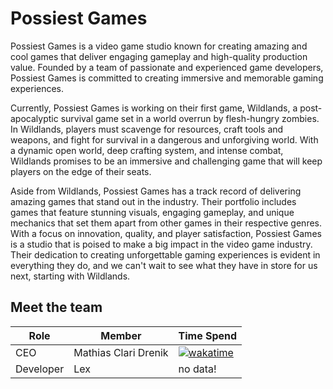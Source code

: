 # Possiest Games
 Possiest Games is a video game studio known for creating amazing and cool games that deliver engaging gameplay and high-quality production value. Founded by a team of passionate and experienced game developers, Possiest Games is committed to creating immersive and memorable gaming experiences.

 Currently, Possiest Games is working on their first game, Wildlands, a post-apocalyptic survival game set in a world overrun by flesh-hungry zombies. In Wildlands, players must scavenge for resources, craft tools and weapons, and fight for survival in a dangerous and unforgiving world. With a dynamic open world, deep crafting system, and intense combat, Wildlands promises to be an immersive and challenging game that will keep players on the edge of their seats.

 Aside from Wildlands, Possiest Games has a track record of delivering amazing games that stand out in the industry. Their portfolio includes games that feature stunning visuals, engaging gameplay, and unique mechanics that set them apart from other games in their respective genres.
 With a focus on innovation, quality, and player satisfaction, Possiest Games is a studio that is poised to make a big impact in the video game industry. Their dedication to creating unforgettable gaming experiences is evident in everything they do, and we can't wait to see what they have in store for us next, starting with Wildlands.


## Meet the team

| Role | Member | Time Spend |
|-----| ----- | -----------|
| CEO | Mathias Clari Drenik | [![wakatime](https://wakatime.com/badge/user/190d7e17-9dae-4f59-a20c-4d8593b186db.svg)](https://wakatime.com/@190d7e17-9dae-4f59-a20c-4d8593b186db) |
| Developer | Lex | no data! |
